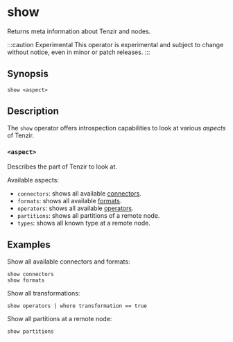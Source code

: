 # show

Returns meta information about Tenzir and nodes.

:::caution Experimental
This operator is experimental and subject to change without notice, even in
minor or patch releases.
:::

## Synopsis

```
show <aspect>
```

## Description

The `show` operator offers introspection capabilities to look at various
*aspects* of Tenzir.

### `<aspect>`

Describes the part of Tenzir to look at.

Available aspects:

- `connectors`: shows all available [connectors](../../connectors.md).
- `formats`: shows all available [formats](../../formats.md).
- `operators`: shows all available [operators](../../operators.md).
- `partitions`: shows all partitions of a remote node.
- `types`: shows all known type at a remote node.

## Examples

Show all available connectors and formats:

```
show connectors
show formats
```

Show all transformations:

```
show operators | where transformation == true
```

Show all partitions at a remote node:

```
show partitions
```
